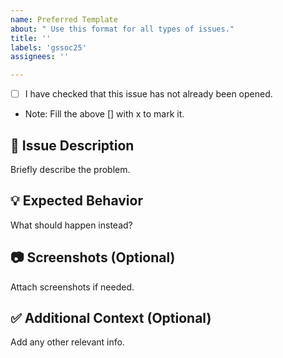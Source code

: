 ```yaml
---
name: Preferred Template
about: " Use this format for all types of issues."
title: ''
labels: 'gssoc25'
assignees: ''

---
```


- [ ] I have checked that this issue has not already been opened.
- Note: Fill the above [] with x to mark it.

## 🐞 Issue Description

Briefly describe the problem.




## 💡 Expected Behavior


What should happen instead?


## 📷 Screenshots (Optional)

Attach screenshots if needed.


## ✅ Additional Context (Optional)

Add any other relevant info.


